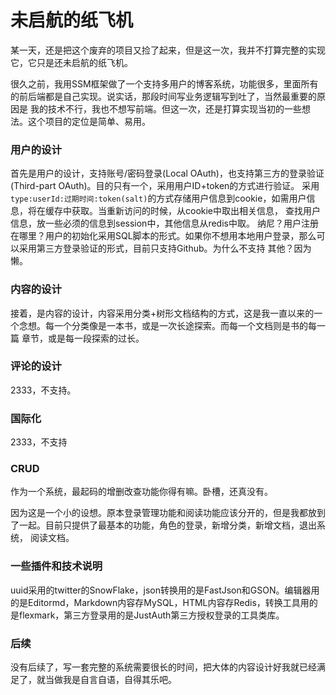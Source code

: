 # 未启航的纸飞机

某一天，还是把这个废弃的项目又捡了起来，但是这一次，我并不打算完整的实现它，它只是还未启航的纸飞机。

很久之前，我用SSM框架做了一个支持多用户的博客系统，功能很多，里面所有的前后端都是自己实现。说实话，那段时间写业务逻辑写到吐了，当然最重要的原因是
我的技术不行，我也不想写前端。但这一次，还是打算实现当初的一些想法。这个项目的定位是简单、易用。

### 用户的设计
首先是用户的设计，支持账号/密码登录(Local OAuth)，也支持第三方的登录验证(Third-part OAuth)。目的只有一个，采用用户ID+token的方式进行验证。
采用`type:userId:过期时间:token(salt)`的方式存储用户信息到cookie，如需用户信息，将在缓存中获取。当重新访问的时候，从cookie中取出相关信息，
查找用户信息，放一些必须的信息到session中，其他信息从redis中取。
纳尼？用户注册在哪里？用户的初始化采用SQL脚本的形式。如果你不想用本地用户登录，那么可以采用第三方登录验证的形式，目前只支持Github。为什么不支持
其他？因为懒。

### 内容的设计
接着，是内容的设计，内容采用分类+树形文档结构的方式，这是我一直以来的一个念想。每一个分类像是一本书，或是一次长途探索。而每一个文档则是书的每一篇
章节，或是每一段探索的过长。

### 评论的设计
2333，不支持。

### 国际化
2333，不支持

### CRUD
作为一个系统，最起码的增删改查功能你得有嘛。卧槽，还真没有。

因为这是一个小的设想。原本登录管理功能和阅读功能应该分开的，但是我都放到了一起。目前只提供了最基本的功能，角色的登录，新增分类，新增文档，退出系统，
阅读文档。

### 一些插件和技术说明
uuid采用的twitter的SnowFlake，json转换用的是FastJson和GSON。编辑器用的是Editormd，Markdown内容存MySQL，HTML内容存Redis，转换工具用的
是flexmark，第三方登录用的是JustAuth第三方授权登录的工具类库。

### 后续
没有后续了，写一套完整的系统需要很长的时间，把大体的内容设计好我就已经满足了，就当做我是自言自语，自得其乐吧。

